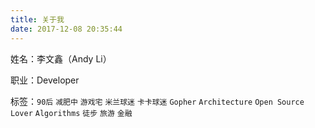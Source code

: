 ```yaml
---
title: 关于我
date: 2017-12-08 20:35:44
---
```



姓名：李文鑫（Andy Li）

职业：Developer

标签：`90后` `减肥中` `游戏宅`  `米兰球迷` `卡卡球迷` `Gopher` `Architecture` `Open Source Lover` `Algorithms` `徒步` `旅游` `金融`

